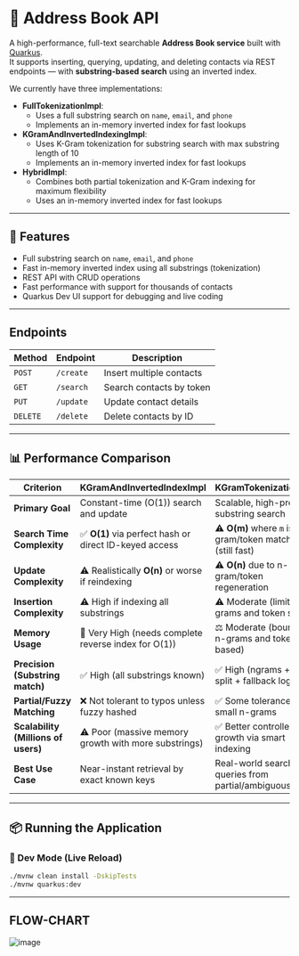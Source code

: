 # 📒 Address Book API

A high-performance, full-text searchable **Address Book service** built with [Quarkus](https://quarkus.io/).  
It supports inserting, querying, updating, and deleting contacts via REST endpoints — with **substring-based search** using an inverted index.

We currently have three implementations:
- **FullTokenizationImpl**:
  - Uses a full substring search on `name`, `email`, and `phone`
  - Implements an in-memory inverted index for fast lookups
- **KGramAndInvertedIndexingImpl**:
  - Uses K-Gram tokenization for substring search with max substring length of 10
  - Implements an in-memory inverted index for fast lookups
- **HybridImpl**:
  - Combines both partial tokenization and K-Gram indexing for maximum flexibility
  - Uses an in-memory inverted index for fast lookups

---

## 🚀 Features

- Full substring search on `name`, `email`, and `phone`
- Fast in-memory inverted index using all substrings (tokenization)
- REST API with CRUD operations
- Fast performance with support for thousands of contacts
- Quarkus Dev UI support for debugging and live coding

---

## Endpoints

| Method   | Endpoint   | Description              |
| -------- |------------| ------------------------ |
| `POST`   | `/create`  | Insert multiple contacts |
| `GET`    | `/search`  | Search contacts by token |
| `PUT`    | `/update`  | Update contact details   |
| `DELETE` | `/delete`  | Delete contacts by ID    |

---

## 📊 Performance Comparison
| **Criterion**                       | **KGramAndInvertedIndexImpl**                           | **KGramTokenizationImpl**                                 |
| ----------------------------------- |---------------------------------------------------------|-----------------------------------------------------------|
| **Primary Goal**                    | Constant-time (O(1)) search and update                  | Scalable, high-precision substring search                 |
| **Search Time Complexity**          | ✅ **O(1)** via perfect hash or direct ID-keyed access   | ⚠ **O(m)** where `m` is n-gram/token matches (still fast) |
| **Update Complexity**               | ⚠ Realistically **O(n)** or worse if reindexing         | ⚠ **O(n)** due to n-gram/token regeneration               |
| **Insertion Complexity**            | ⚠ High if indexing all substrings                       | ⚠ Moderate (limited n-grams and token splits)             |
| **Memory Usage**                    | 🔺 Very High (needs complete reverse index for O(1))    | ⚖ Moderate (bounded n-grams and token-based)              |
| **Precision (Substring match)**     | ✅ High (all substrings known)                           | ✅ High (ngrams + token split + fallback logic)            |
| **Partial/Fuzzy Matching**          | ❌ Not tolerant to typos unless fuzzy hashed             | ✅ Some tolerance via small n-grams                        |
| **Scalability (Millions of users)** | ⚠ Poor (massive memory growth with more substrings)     | ✅ Better controlled growth via smart indexing             |
| **Best Use Case**                   | Near-instant retrieval by exact known keys              | Real-world search queries from partial/ambiguous input    |

---

## 📦 Running the Application
### 🔧 Dev Mode (Live Reload)

```bash
./mvnw clean install -DskipTests
./mvnw quarkus:dev

```

---

## FLOW-CHART

![image](https://github.com/user-attachments/assets/27968532-0982-4fff-b0d4-1bc21e1bdca9)
